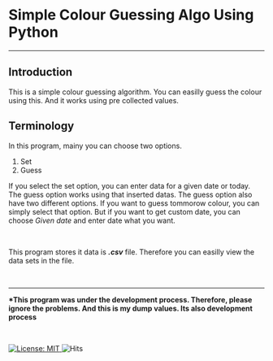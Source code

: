 # Simple Colour Guessing Algo Using Python
<hr />

<h2>Introduction</h2>

<p>
  This is a simple colour guessing algorithm. You can easilly guess the colour using this. And it works using pre collected values.
</p>


<h2>Terminology</h2>

<p>
  In this program, mainy you can choose two options.<br />
  <ol>
    <li>Set</li>
    <li>Guess</li>
  </ol>
  
  If you select the set option, you can enter data for a given date or today. The guess option works using that inserted datas. The guess option also have two different options. If you want to guess tommorow colour, you can simply select that option. But if you want to get custom date, you can choose <i>Given date</i> and enter date what you want.
  
  <br />
  
  This program stores it data is <b><i>.csv</i></b> file. Therefore you can easilly view the data sets in the file.
</p>

<br /><hr />
<p><b>*This program was under the development process. Therefore, please ignore the problems. And this is my dump values. Its also development process</b></p>

<br />
<p>
<a href="https://github.com/UltiRequiem/python-projects-for-intermediates/blob/main/LICENSE">
  <img alt="License: MIT" src="https://black.readthedocs.io/en/stable/_static/license.svg">
 </a
 
 <a href="https://hits.sh/github.com/DasunThathsara/Simple-Chat-Bot/">
  <img alt="Hits" src="https://hits.sh/github.com/DasunThathsara/Colour-Guessing-Algorithm.svg?label=Views"/>
 </a>
</p>
